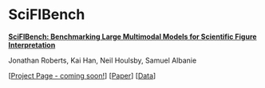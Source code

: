 # SciFIBench

[**SciFIBench: Benchmarking Large Multimodal Models for Scientific Figure Interpretation**](https://github.com/jonathan-roberts1/SciFIBench/blob/main/SciFIBench.pdf)

Jonathan Roberts, Kai Han, Neil Houlsby, Samuel Albanie

[[Project Page - coming soon!]()] [[Paper](https://github.com/jonathan-roberts1/SciFIBench/blob/main/SciFIBench.pdf)] [[Data](https://huggingface.co/datasets/jonathan-roberts1/SciFIBench)]



